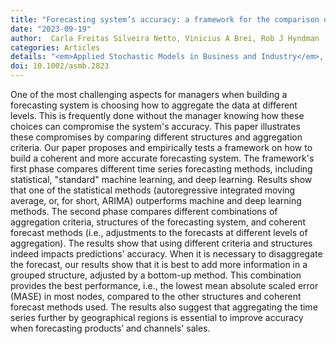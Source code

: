 ```yaml
---
title: "Forecasting system’s accuracy: a framework for the comparison of different structures"
date: "2023-09-19"
author:  Carla Freitas Silveira Netto, Vinicius A Brei, Rob J Hyndman
categories: Articles
details: "<em>Applied Stochastic Models in Business and Industry</em>, to appear"
doi: 10.1002/asmb.2823
---
```


One of the most challenging aspects for managers when building a forecasting system is choosing how to aggregate the data at different levels. This is frequently done without the manager knowing how these choices can compromise the system's accuracy. This paper illustrates these compromises by comparing different structures and aggregation criteria. Our paper proposes and empirically tests a framework on how to build a coherent and more accurate forecasting system. The framework's first phase compares different time series forecasting methods, including statistical, "standard" machine learning, and deep learning. Results show that one of the statistical methods (autoregressive integrated moving average, or, for short, ARIMA) outperforms machine and deep learning methods. The second phase compares different combinations of aggregation criteria, structures of the forecasting system, and coherent forecast methods (i.e., adjustments to the forecasts at different levels of aggregation). The results show that using different criteria and structures indeed impacts predictions’ accuracy. When it is necessary to disaggregate the forecast, our results show that it is best to add more information in a grouped structure, adjusted by a bottom-up method. This combination provides the best performance, i.e., the lowest mean absolute scaled error (MASE) in most nodes, compared to the other structures and coherent forecast methods used. The results also suggest that aggregating the time series further by geographical regions is essential to improve accuracy when forecasting products’ and channels' sales.

